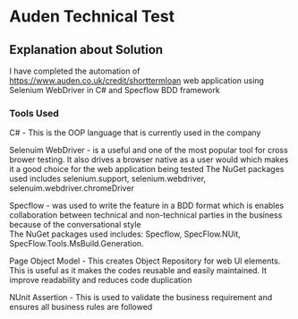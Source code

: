 # Auden Technical Test
 
## Explanation about Solution

I have completed the automation of https://www.auden.co.uk/credit/shorttermloan web application using Selenium WebDriver in C# and Specflow BDD framework

### Tools Used

C# - This is the OOP language that is currently used in the company  

Selenuim WebDriver - is a useful and one of the most popular tool for cross brower testing. It also drives a browser native as a user would which makes it a good choice for the web application being tested 
The NuGet packages used includes selenium.support, selenium.webdriver, selenuim.webdriver.chromeDriver

Specflow - was used to write the feature in a BDD format which is enables collaboration between technical and non-technical parties in the business because of the conversational style  
The NuGet packages used includes: Specflow, SpecFlow.NUit, SpecFlow.Tools.MsBuild.Generation.

Page Object Model - This creates Object Repository for web UI elements. This is useful as it makes the codes reusable and easily maintained. It improve readability and reduces code duplication  

NUnit Assertion - This is used to validate the business requirement and ensures all business rules are followed

